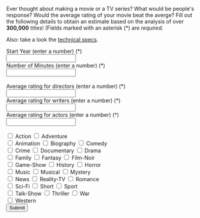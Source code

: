 Ever thought about making a movie or a TV series? What would be people's response? Would the average rating of your movie beat the averge? Fill out the following details to obtain an estimate based on the analysis of over **300,000** titles! (Fields marked with an asterisk (\*) are *required*.

Also: take a look the [technical specs](technical).

<html>
    <body>
        <form action="https://machine-learning.api.tianshome.com/movie-predictor-api" target="_blank" name="form" id="form1" method="get">
            <label for="startYear">Start Year (enter a number) (*)</label><br>
            <input type="text" id="startYear" name="startYear"><br>
            <label for="runtimeMinutes">Number of Minutes (enter a number) (*)</label><br>
            <input type="text" id="runtimeMinutes" name="runtimeMinutes"><br>
            <br>
            <label for="tconst">Average rating for directors (enter a number) (*)</label><br>
            <input type="text" id="directorAverage" name="directorAverage"><br>
            <label for="writerAverage">Average rating for writers (enter a number) (*)</label><br>
            <input type="text" id="writerAverage" name="writerAverage"><br>
            <label for="principalAverage">Average rating for actors (enter a number) (*)</label><br>
            <input type="text" id="principalAverage" name="principalAverage"><br>
            <br>
            <input type="checkbox" id="isAction" name="isAction">
            <label for="isAction">Action</label>
            <input type="checkbox" id="isAdventure" name="isAdventure">
            <label for="isAdventure">Adventure</label><br>
            <input type="checkbox" id="isAnimation" name="isAnimation">
            <label for="isAnimation">Animation</label>
            <input type="checkbox" id="isBiography" name="isBiography">
            <label for="isBiography">Biography</label>
            <input type="checkbox" id="isComedy" name="isComedy">
            <label for="isComedy">Comedy</label><br>
            <input type="checkbox" id="isCrime" name="isCrime">
            <label for="isCrime">Crime</label>
            <input type="checkbox" id="isDocumentary" name="isDocumentary">
            <label for="isDocumentary">Documentary</label>
            <input type="checkbox" id="isDrama" name="isDrama">
            <label for="isDrama">Drama</label><br>
            <input type="checkbox" id="isFamily" name="isFamily">
            <label for="isFamily">Family</label>
            <input type="checkbox" id="isFantasy" name="isFantasy">
            <label for="isFantasy">Fantasy</label>
            <input type="checkbox" id="isFilm-Noir" name="isFilm-Noir">
            <label for="isFilm-Noir">Film-Noir</label><br>
            <input type="checkbox" id="isGame-Show" name="isGame-Show">
            <label for="isGame-Show">Game-Show</label>
            <input type="checkbox" id="isHistory" name="isHistory">
            <label for="isHistory">History</label>
            <input type="checkbox" id="isHorror" name="isHorror">
            <label for="isHorror">Horror</label><br>
            <input type="checkbox" id="isMusic" name="isMusic">
            <label for="isMusic">Music</label>
            <input type="checkbox" id="isMusical" name="isMusical">
            <label for="isMusical">Musical</label>
            <input type="checkbox" id="isMystery" name="isMystery">
            <label for="isMystery">Mystery</label><br>
            <input type="checkbox" id="isNews" name="isNews">
            <label for="isNews">News</label>
            <input type="checkbox" id="isReality-TV" name="isReality-TV">
            <label for="isReality-TV">Reality-TV</label>
            <input type="checkbox" id="isRomance" name="isRomance">
            <label for="isRomance">Romance</label><br>
            <input type="checkbox" id="isSci-Fi" name="isSci-Fi">
            <label for="isSci-Fi">Sci-Fi</label>
            <input type="checkbox" id="isShort" name="isShort">
            <label for="isShort">Short</label>
            <input type="checkbox" id="isSport" name="isSport">
            <label for="isSport">Sport</label><br>
            <input type="checkbox" id="isTalk-Show" name="isTalk-Show">
            <label for="isTalk-Show">Talk-Show</label>
            <input type="checkbox" id="isThriller" name="isThriller">
            <label for="isThriller">Thriller</label>
            <input type="checkbox" id="isWar" name="isWar">
            <label for="isWar">War</label><br>
            <input type="checkbox" id="isWestern" name="isWestern">
            <label for="isWestern">Western</label>
            <br>
            <input type="submit" value="Submit">
        </form>
    </body>
</html>
